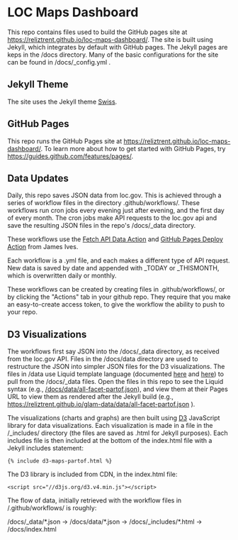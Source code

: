 # LOC Maps Dashboard

This repo contains files used to build the GitHub pages site at https://reliztrent.github.io/loc-maps-dashboard/. The site is built using Jekyll, which integrates by default with GitHub pages. The Jekyll pages are keps in the /docs directory. Many of the basic configurations for the site can be found in /docs/\_config.yml . 

## Jekyll Theme

The site uses the Jekyll theme [Swiss](https://github.com//broccolini/swiss).

## GitHub Pages

This repo runs the GitHub Pages site at https://reliztrent.github.io/loc-maps-dashboard/. To learn more about how to get started with GitHub Pages, try https://guides.github.com/features/pages/.

## Data Updates

Daily, this repo saves JSON data from loc.gov. This is achieved through a series of workflow files in the directory .github/workflows/. These workflows run cron jobs every evening just after evening, and the first day of every month. The cron jobs make API requests to the loc.gov api and save the resulting JSON files in the repo's /docs/\_data directory.  

These workflows use the [Fetch API Data Action](https://github.com//JamesIves/fetch-api-data-action) and [GitHub Pages Deploy Action](https://github.com/JamesIves/github-pages-deploy-action) from James Ives.

Each workflow is a .yml file, and each makes a different type of API request. New data is saved by date and appended with \_TODAY or \_THISMONTH, which is overwritten daily or monthly.

These workflows can be created by creating files in .github/workflows/, or by clicking the "Actions" tab in your github repo. They require that you make an easy-to-create access token, to give the workflow the ability to push to your repo.

## D3 Visualizations
 
The workflows first say JSON into the /docs/\_data directory, as received from the loc.gov API. Files in the /docs/data directory are used to restructure the JSON into simpler JSON files for the D3 visualizations. The files in /data use Liquid template language (documented [here](https://jekyllrb.com/docs/liquid/) and [here](https://shopify.github.io/liquid/)) to pull from the /docs/\_data files. Open the files in this repo to see the Liquid syntax (e.g., [/docs/data/all-facet-partof.json](/docs/data/all-facet-partof.json)), and view them at their Pages URL to view them as rendered after the Jekyll build (e.g., https://reliztrent.github.io/glam-data/data/all-facet-partof.json ).

The visualizations (charts and graphs) are then built using [D3](https://github.com/d3/d3/wiki) JavaScript library for data visualizations. Each visualization is made in a file in the /\_includes/ directory (the files are saved as .html for Jekyll purposes). Each includes file is then included at the bottom of the index.html file with a Jekyll includes statement: 

```
{% include d3-maps-partof.html %}
```

The D3 library is included from CDN, in the index.html file:

```
<script src="//d3js.org/d3.v4.min.js"></script>
```

The flow of data, initially retrieved with the workflow files in /.github/workflows/ is roughly:

/docs/\_data/\*.json &rarr; /docs/data/\*.json &rarr; /docs/\_includes/\*.html &rarr; /docs/index.html